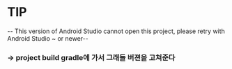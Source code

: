 # TIP

-- This version of Android Studio cannot open this project, please retry with Android Studio ~ or newer--
 
 ### -> project build gradle에 가서 그래들 버젼을 고쳐준다
 
 
 
